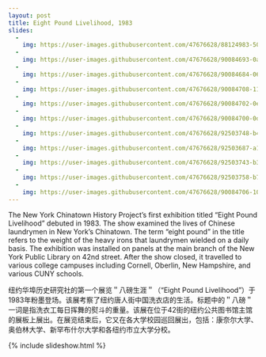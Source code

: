 ```yaml
---
layout: post
title: Eight Pound Livelihood, 1983
slides:
  -
    img: https://user-images.githubusercontent.com/47676628/88124983-50d9a900-cb9c-11ea-96b1-3dc536eed4e1.jpg
  -
    img: https://user-images.githubusercontent.com/47676628/90084693-0a332680-dce4-11ea-83fe-5c8ef2af8cd4.jpg
  -
    img: https://user-images.githubusercontent.com/47676628/90084684-06070900-dce4-11ea-9be5-5b5ecfbaac19.jpg
  -
    img: https://user-images.githubusercontent.com/47676628/90084708-11f2cb00-dce4-11ea-88c9-b767153081de.jpg
  -
    img: https://user-images.githubusercontent.com/47676628/90084702-0ef7da80-dce4-11ea-8c24-28050c733374.jpg
  -
    img: https://user-images.githubusercontent.com/47676628/90084700-0dc6ad80-dce4-11ea-86ed-b411ccbd1019.jpg
  -
    img: https://user-images.githubusercontent.com/47676628/92503748-b4ad4500-f1cf-11ea-9bef-03f5535869d4.jpg
  -
    img: https://user-images.githubusercontent.com/47676628/92503687-a101de80-f1cf-11ea-96c5-a25534047ae8.jpg
  -
    img: https://user-images.githubusercontent.com/47676628/92503743-b37c1800-f1cf-11ea-9def-fcb2bc87c174.jpg
  -
    img: https://user-images.githubusercontent.com/47676628/92503758-b7a83580-f1cf-11ea-891d-35d8deeb6994.jpg
  -
    img: https://user-images.githubusercontent.com/47676628/90084706-10290780-dce4-11ea-86a8-6e71d5ddf5b1.jpg
---
```


The New York Chinatown History Project’s first exhibition titled “Eight Pound Livelihood” debuted in 1983. The show examined the lives of Chinese laundrymen in New York’s Chinatown. The term “eight pound” in the title refers to the weight of the heavy irons that laundrymen wielded on a daily basis. The exhibition was installed on panels at the main branch of the New York Public Library on 42nd street. After the show closed, it travelled to various college campuses including Cornell, Oberlin, New Hampshire, and various CUNY schools.  

纽约华埠历史研究社的第一个展览＂八磅生涯＂（“Eight Pound Livelihood”）于1983年粉墨登场。该展考察了纽约唐人街中国洗衣店的生活。标题中的＂八磅＂一词是指洗衣工每日挥舞的熨斗的重量。该展在位于42街的纽约公共图书馆主馆的展板上展出。在展览结束后，它又在各大学校园巡回展出，包括：康奈尔大学、奥伯林大学、新罕布什尔大学和各纽约市立大学分校。

{% include slideshow.html %}
